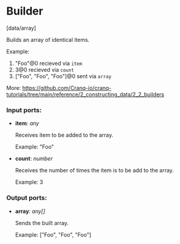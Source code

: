 # Builder

[data/array]

Builds an array of identical items.

Example:
1. "Foo"@0 recieved via  `item`
2. 3@0 recieved via `count` 
3. ["Foo", "Foo", "Foo"]@0 sent  via `array`

More:
https://github.com/Cranq-io/cranq-tutorials/tree/main/reference/2_constructing_data/2_2_builders

### Input ports:

* __item__: _any_

    Receives item to be added to the array.
    
    Example:
    "Foo"



* __count__: _number_

    Receives the number of times the item is to be add to the array.
    
    Example:
    3



### Output ports:

* __array__: _any[]_

    Sends the built array.
    
    Example:
    ["Foo", "Foo", "Foo"]



